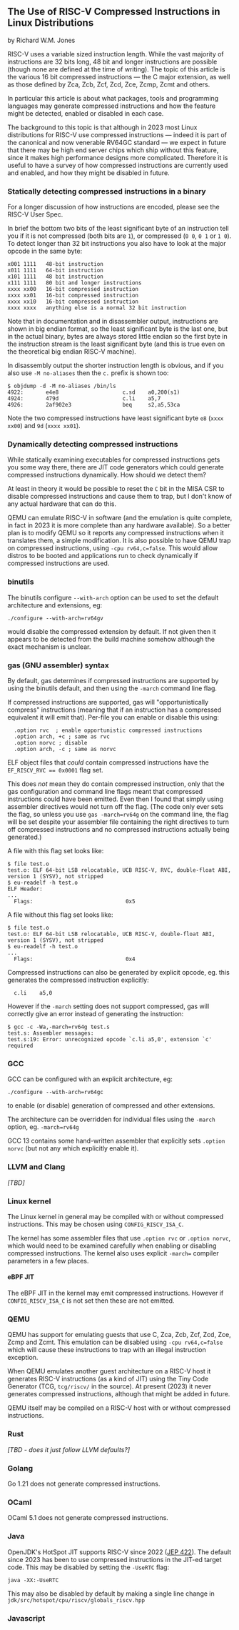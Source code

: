 ## The Use of RISC-V Compressed Instructions in Linux Distributions

by Richard W.M. Jones


RISC-V uses a variable sized instruction length.  While the vast
majority of instructions are 32 bits long, 48 bit and longer
instructions are possible (though none are defined at the time of
writing).  The topic of this article is the various 16 bit compressed
instructions — the C major extension, as well as those defined by Zca,
Zcb, Zcf, Zcd, Zce, Zcmp, Zcmt and others.

In particular this article is about what packages, tools and
programming languages may generate compressed instructions and how the
feature might be detected, enabled or disabled in each case.

The background to this topic is that although in 2023 most Linux
distributions for RISC-V use compressed instructions — indeed it is
part of the canonical and now venerable RV64GC standard — we expect in
future that there may be high end server chips which ship without this
feature, since it makes high performance designs more complicated.
Therefore it is useful to have a survey of how compressed instructions
are currently used and enabled, and how they might be disabled in
future.


### Statically detecting compressed instructions in a binary

For a longer discussion of how instructions are encoded, please see
the RISC-V User Spec.

In brief the bottom two bits of the least significant byte of an
instruction tell you if it is not compressed (both bits are `1`), or
compressed (`0 0`, `0 1` or `1 0`).  To detect longer than 32 bit
instructions you also have to look at the major opcode in the same
byte:

```
x001 1111   48-bit instruction
x011 1111   64-bit instruction
x101 1111   48 bit instruction
x111 1111   80 bit and longer instructions
xxxx xx00   16-bit compressed instruction
xxxx xx01   16-bit compressed instruction
xxxx xx10   16-bit compressed instruction
xxxx xxxx   anything else is a normal 32 bit instruction
```

Note that in documentation and in disassembler output, instructions
are shown in big endian format, so the least significant byte is the
last one, but in the actual binary, bytes are always stored little
endian so the first byte in the instruction stream is the least
significant byte (and this is true even on the theoretical big endian
RISC-V machine).

In disassembly output the shorter instruction length is obvious, and
if you also use `-M no-aliases` then the `c.` prefix is shown too:

```
$ objdump -d -M no-aliases /bin/ls
4922:       e4e8                    c.sd    a0,200(s1)
4924:       479d                    c.li    a5,7
4926:       2af902e3                beq     s2,a5,53ca
```

Note the two compressed instructions have least significant byte `e8`
(`xxxx xx00`) and `9d` (`xxxx xx01`).


### Dynamically detecting compressed instructions

While statically examining executables for compressed instructions
gets you some way there, there are JIT code generators which could
generate compressed instructions dynamically.  How should we detect
them?

At least in theory it would be possible to reset the `C` bit in the
MISA CSR to disable compressed instructions and cause them to trap,
but I don't know of any actual hardware that can do this.

QEMU can emulate RISC-V in software (and the emulation is quite
complete, in fact in 2023 it is more complete than any hardware
available).  So a better plan is to modify QEMU so it reports any
compressed instructions when it translates them, a simple
modification.  It is also possible to have QEMU trap on compressed
instructions, using `-cpu rv64,c=false`.  This would allow distros to
be booted and applications run to check dynamically if compressed
instructions are used.


### binutils

The binutils configure `--with-arch` option can be used to set the
default architecture and extensions, eg:

```
./configure --with-arch=rv64gv
```

would disable the compressed extension by default.  If not given then
it appears to be detected from the build machine somehow although the
exact mechanism is unclear.


### gas (GNU assembler) syntax

By default, gas determines if compressed instructions are supported by
using the binutils default, and then using the `-march` command line
flag.

If compressed instructions are supported, gas will "opportunistically
compress" instructions (meaning that if an instruction has a
compressed equivalent it will emit that).  Per-file you can enable or
disable this using:

```
  .option rvc  ; enable opportunistic compressed instructions
  .option arch, +c ; same as rvc
  .option norvc ; disable
  .option arch, -c ; same as norvc
```

ELF object files that *could* contain compressed instructions have the
`EF_RISCV_RVC == 0x0001` flag set.

This does *not* mean they do contain compressed instruction, only that
the gas configuration and command line flags meant that compressed
instructions could have been emitted.  Even then I found that simply
using assembler directives would not turn off the flag.  (The code
only ever sets the flag, so unless you use `gas -march=rv64g` on the
command line, the flag will be set despite your assembler file
containing the right directives to turn off compressed instructions
and no compressed instructions actually being generated.)

A file with this flag set looks like:

```
$ file test.o
test.o: ELF 64-bit LSB relocatable, UCB RISC-V, RVC, double-float ABI, version 1 (SYSV), not stripped
$ eu-readelf -h test.o
ELF Header:
...
  Flags:                             0x5
```

A file without this flag set looks like:

```
$ file test.o
test.o: ELF 64-bit LSB relocatable, UCB RISC-V, double-float ABI, version 1 (SYSV), not stripped
$ eu-readelf -h test.o
...
  Flags:                             0x4
```

Compressed instructions can also be generated by explicit opcode, eg.
this generates the compressed instruction explicitly:

```
  c.li    a5,0
```

However if the `-march` setting does not support compressed, gas will
correctly give an error instead of generating the instruction:

```
$ gcc -c -Wa,-march=rv64g test.s
test.s: Assembler messages:
test.s:19: Error: unrecognized opcode `c.li a5,0', extension `c' required
```

### GCC

GCC can be configured with an explicit architecture, eg:

```
./configure --with-arch=rv64gc
```

to enable (or disable) generation of compressed and other extensions.

The architecture can be overridden for individual files using the
`-march` option, eg. `-march=rv64g`

GCC 13 contains some hand-written assembler that explicitly sets
`.option norvc` (but not any which explicitly enable it).


### LLVM and Clang

*[TBD]*


### Linux kernel

The Linux kernel in general may be compiled with or without compressed
instructions.  This may be chosen using `CONFIG_RISCV_ISA_C`.

The kernel has some assembler files that use `.option rvc` or `.option
norvc`, which would need to be examined carefully when enabling or
disabling compressed instructions.  The kernel also uses explicit
`-march=` compiler parameters in a few places.

#### eBPF JIT

The eBPF JIT in the kernel may emit compressed instructions.  However
if `CONFIG_RISCV_ISA_C` is not set then these are not emitted.


### QEMU

QEMU has support for emulating guests that use C, Zca, Zcb, Zcf, Zcd,
Zce, Zcmp and Zcmt.  This emulation can be disabled using `-cpu
rv64,c=false` which will cause these instructions to trap with an
illegal instruction exception.

When QEMU emulates another guest architecture on a RISC-V host it
generates RISC-V instructions (as a kind of JIT) using the Tiny Code
Generator (TCG, `tcg/riscv/` in the source).  At present (2023) it
never generates compressed instructions, although that might be added
in future.

QEMU itself may be compiled on a RISC-V host with or without
compressed instructions.


### Rust

*[TBD - does it just follow LLVM defaults?]*


### Golang

Go 1.21 does not generate compressed instructions.


### OCaml

OCaml 5.1 does not generate compressed instructions.


### Java

OpenJDK's HotSpot JIT supports RISC-V since 2022
([JEP 422](https://openjdk.org/jeps/422)).  The default since 2023 has
been to use compressed instructions in the JIT-ed target code.
This may be disabled by setting the `-UseRTC` flag:

```
java -XX:-UseRTC
```

This may also be disabled by default by making a single line change in
`jdk/src/hotspot/cpu/riscv/globals_riscv.hpp`


### Javascript
